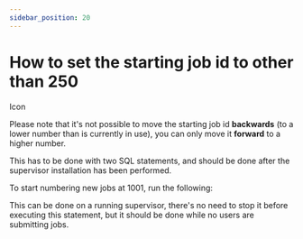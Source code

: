 ```yaml
---
sidebar_position: 20
---
```


# How to set the starting job id to other than 250

Icon

Please note that it's not possible to move the starting job id **backwards**
(to a lower number than is currently in use), you can only move it **forward**
to a higher number.

This has to be done with two SQL statements, and should be done after the
supervisor installation has been performed.

To start numbering new jobs at 1001, run the following:

This can be done on a running supervisor, there's no need to stop it before
executing this statement, but it should be done while no users are submitting
jobs.

